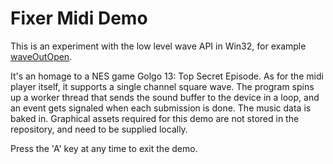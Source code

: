 # Fixer Midi Demo

This is an experiment with the low level wave API in Win32, for example [waveOutOpen](https://learn.microsoft.com/en-us/windows/win32/api/mmeapi/nf-mmeapi-waveoutopen). 

It's an homage to a NES game Golgo 13: Top Secret Episode.
As for the midi player itself, it supports a single channel square wave. The program spins up a worker thread that sends the sound buffer to the device in a loop, and an event gets signaled when each submission is done. The music data is baked in.
Graphical assets required for this demo are not stored in the repository, and need to be supplied locally.

Press the 'A' key at any time to exit the demo.
